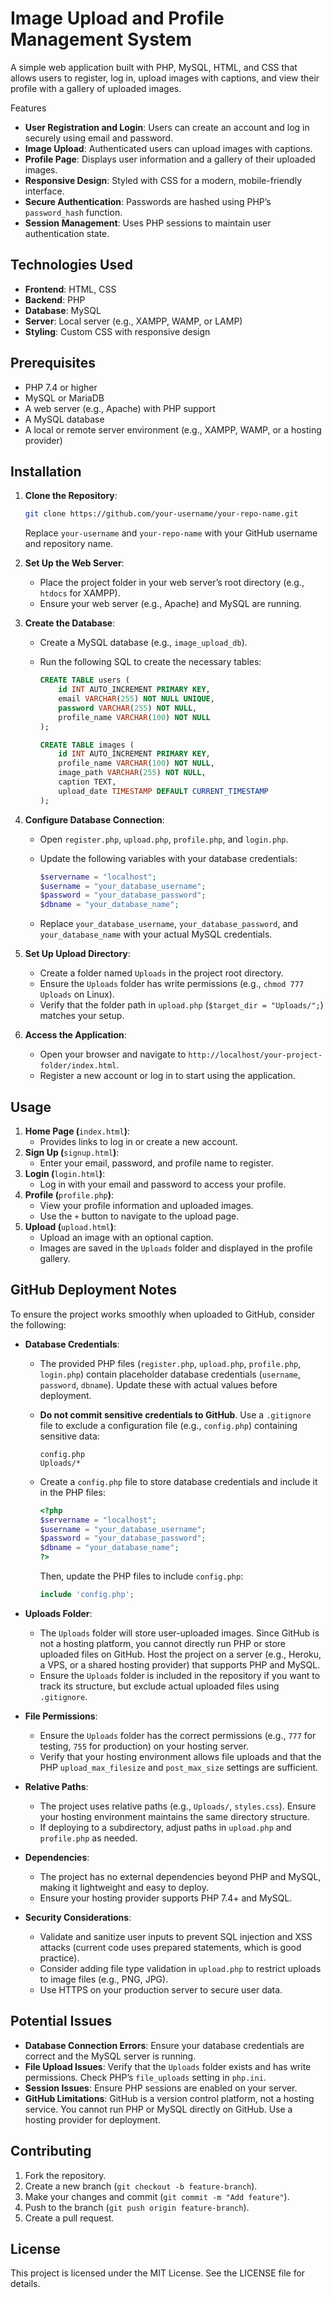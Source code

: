 # Image Upload and Profile Management System

A simple web application built with PHP, MySQL, HTML, and CSS that allows users to register, log in, upload images with captions, and view their profile with a gallery of uploaded images.

Features

- **User Registration and Login**: Users can create an account and log in securely using email and password.
- **Image Upload**: Authenticated users can upload images with captions.
- **Profile Page**: Displays user information and a gallery of their uploaded images.
- **Responsive Design**: Styled with CSS for a modern, mobile-friendly interface.
- **Secure Authentication**: Passwords are hashed using PHP’s `password_hash` function.
- **Session Management**: Uses PHP sessions to maintain user authentication state.

## Technologies Used

- **Frontend**: HTML, CSS
- **Backend**: PHP
- **Database**: MySQL
- **Server**: Local server (e.g., XAMPP, WAMP, or LAMP)
- **Styling**: Custom CSS with responsive design

## Prerequisites

- PHP 7.4 or higher
- MySQL or MariaDB
- A web server (e.g., Apache) with PHP support
- A MySQL database
- A local or remote server environment (e.g., XAMPP, WAMP, or a hosting provider)

## Installation

1. **Clone the Repository**:

   ```bash
   git clone https://github.com/your-username/your-repo-name.git
   ```

   Replace `your-username` and `your-repo-name` with your GitHub username and repository name.

2. **Set Up the Web Server**:

   - Place the project folder in your web server’s root directory (e.g., `htdocs` for XAMPP).
   - Ensure your web server (e.g., Apache) and MySQL are running.

3. **Create the Database**:

   - Create a MySQL database (e.g., `image_upload_db`).

   - Run the following SQL to create the necessary tables:

     ```sql
     CREATE TABLE users (
         id INT AUTO_INCREMENT PRIMARY KEY,
         email VARCHAR(255) NOT NULL UNIQUE,
         password VARCHAR(255) NOT NULL,
         profile_name VARCHAR(100) NOT NULL
     );
     
     CREATE TABLE images (
         id INT AUTO_INCREMENT PRIMARY KEY,
         profile_name VARCHAR(100) NOT NULL,
         image_path VARCHAR(255) NOT NULL,
         caption TEXT,
         upload_date TIMESTAMP DEFAULT CURRENT_TIMESTAMP
     );
     ```

4. **Configure Database Connection**:

   - Open `register.php`, `upload.php`, `profile.php`, and `login.php`.

   - Update the following variables with your database credentials:

     ```php
     $servername = "localhost";
     $username = "your_database_username";
     $password = "your_database_password";
     $dbname = "your_database_name";
     ```

   - Replace `your_database_username`, `your_database_password`, and `your_database_name` with your actual MySQL credentials.

5. **Set Up Upload Directory**:

   - Create a folder named `Uploads` in the project root directory.
   - Ensure the `Uploads` folder has write permissions (e.g., `chmod 777 Uploads` on Linux).
   - Verify that the folder path in `upload.php` (`$target_dir = "Uploads/";`) matches your setup.

6. **Access the Application**:

   - Open your browser and navigate to `http://localhost/your-project-folder/index.html`.
   - Register a new account or log in to start using the application.

## Usage

1. **Home Page (**`index.html`**)**:
   - Provides links to log in or create a new account.
2. **Sign Up (**`signup.html`**)**:
   - Enter your email, password, and profile name to register.
3. **Login (**`login.html`**)**:
   - Log in with your email and password to access your profile.
4. **Profile (**`profile.php`**)**:
   - View your profile information and uploaded images.
   - Use the `+` button to navigate to the upload page.
5. **Upload (**`upload.html`**)**:
   - Upload an image with an optional caption.
   - Images are saved in the `Uploads` folder and displayed in the profile gallery.

## GitHub Deployment Notes

To ensure the project works smoothly when uploaded to GitHub, consider the following:

- **Database Credentials**:

  - The provided PHP files (`register.php`, `upload.php`, `profile.php`, `login.php`) contain placeholder database credentials (`username`, `password`, `dbname`). Update these with actual values before deployment.

  - **Do not commit sensitive credentials to GitHub**. Use a `.gitignore` file to exclude a configuration file (e.g., `config.php`) containing sensitive data:

    ```gitignore
    config.php
    Uploads/*
    ```

  - Create a `config.php` file to store database credentials and include it in the PHP files:

    ```php
    <?php
    $servername = "localhost";
    $username = "your_database_username";
    $password = "your_database_password";
    $dbname = "your_database_name";
    ?>
    ```

    Then, update the PHP files to include `config.php`:

    ```php
    include 'config.php';
    ```

- **Uploads Folder**:

  - The `Uploads` folder will store user-uploaded images. Since GitHub is not a hosting platform, you cannot directly run PHP or store uploaded files on GitHub. Host the project on a server (e.g., Heroku, a VPS, or a shared hosting provider) that supports PHP and MySQL.
  - Ensure the `Uploads` folder is included in the repository if you want to track its structure, but exclude actual uploaded files using `.gitignore`.

- **File Permissions**:

  - Ensure the `Uploads` folder has the correct permissions (e.g., `777` for testing, `755` for production) on your hosting server.
  - Verify that your hosting environment allows file uploads and that the PHP `upload_max_filesize` and `post_max_size` settings are sufficient.

- **Relative Paths**:

  - The project uses relative paths (e.g., `Uploads/`, `styles.css`). Ensure your hosting environment maintains the same directory structure.
  - If deploying to a subdirectory, adjust paths in `upload.php` and `profile.php` as needed.

- **Dependencies**:

  - The project has no external dependencies beyond PHP and MySQL, making it lightweight and easy to deploy.
  - Ensure your hosting provider supports PHP 7.4+ and MySQL.

- **Security Considerations**:

  - Validate and sanitize user inputs to prevent SQL injection and XSS attacks (current code uses prepared statements, which is good practice).
  - Consider adding file type validation in `upload.php` to restrict uploads to image files (e.g., PNG, JPG).
  - Use HTTPS on your production server to secure user data.

## Potential Issues

- **Database Connection Errors**: Ensure your database credentials are correct and the MySQL server is running.
- **File Upload Issues**: Verify that the `Uploads` folder exists and has write permissions. Check PHP’s `file_uploads` setting in `php.ini`.
- **Session Issues**: Ensure PHP sessions are enabled on your server.
- **GitHub Limitations**: GitHub is a version control platform, not a hosting service. You cannot run PHP or MySQL directly on GitHub. Use a hosting provider for deployment.

## Contributing

1. Fork the repository.
2. Create a new branch (`git checkout -b feature-branch`).
3. Make your changes and commit (`git commit -m "Add feature"`).
4. Push to the branch (`git push origin feature-branch`).
5. Create a pull request.

## License

This project is licensed under the MIT License. See the LICENSE file for details.
